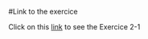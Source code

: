 
#Link to the exercice

Click on this [link](https://thibautjanssens.github.io/2.1-Improved-cat-cycler/) to see the Exercice 2-1